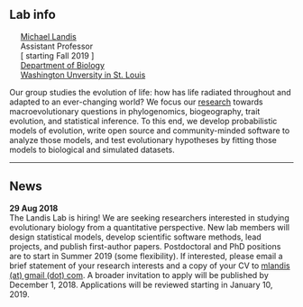## Lab info

&nbsp;&nbsp;&nbsp;&nbsp;&nbsp;[Michael Landis](mailto:mlandis@gmail.com)<br>
&nbsp;&nbsp;&nbsp;&nbsp;&nbsp;Assistant Professor<br>
&nbsp;&nbsp;&nbsp;&nbsp;&nbsp;[ starting Fall 2019 ]<br>
&nbsp;&nbsp;&nbsp;&nbsp;&nbsp;[Department of Biology](https://wubio.wustl.edu/)<br>
&nbsp;&nbsp;&nbsp;&nbsp;&nbsp;[Washington Unversity in St. Louis](https://wustl.edu/)<br>

Our group studies the evolution of life: how has life radiated throughout and adapted to an ever-changing world?
We focus our [research](research) towards macroevolutionary questions in phylogenomics, biogeography, trait evolution, and statistical inference.
To this end, we develop probabilistic models of evolution, write open source and community-minded software to analyze those models, and test evolutionary hypotheses by fitting those models to biological and simulated datasets.

----

## News
**29 Aug 2018**<br>
The Landis Lab is hiring!
We are seeking researchers interested in studying evolutionary biology from a quantitative perspective.
New lab members will design statistical models, develop scientific software methods, lead projects, and publish first-author papers.
Postdoctoral and PhD positions are to start in Summer 2019 (some flexibility).
If interested, please email a brief statement of your research interests and a copy of your CV to [mlandis (at) gmail (dot) com](mailto:mlandis@gmail.com).
A broader invitation to apply will be published by December 1, 2018.
Applications will be reviewed starting in January 10, 2019.

<br>
